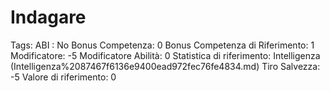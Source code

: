 # Indagare

Tags: ABI
: No
Bonus Competenza: 0
Bonus Competenza di Riferimento: 1
Modificatore: -5
Modificatore  Abilità: 0
Statistica di riferimento: Intelligenza (Intelligenza%2087467f6136e9400ead972fec76fe4834.md)
Tiro Salvezza: -5
Valore di riferimento: 0